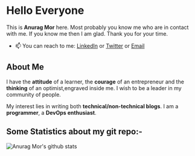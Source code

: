 
# Hello Everyone 
This is **Anurag Mor** here. Most probably you know me who are in contact with me. If you know me then I am glad. Thank you for your time.


- 📫 You can reach to me: <a href="https://www.linkedin.com/in/anurag-ashu/">LinkedIn</a> or <a href="https://twitter.com/AnuragMor2">Twitter</a>  or <a href="mailto:anuragmor01@outlook.com">Email</a>



## About Me

I have the **attitude** of a learner, the **courage** of an entrepreneur and the **thinking** of an optimist,engraved inside me. I wish to be a leader in my community of people.

My interest lies in writing both **technical/non-technical blogs**. I am a **programmer**, a **DevOps enthusiast**. 



## Some Statistics about my git repo:-


![Anurag Mor's github stats](https://github-readme-stats.vercel.app/api?username=AMorr1&show_icons=true&line_height=30)<br>

<a href="https://sourcerer.io/amorr1"><img src="https://img.shields.io/badge/C++-215%20commits-blue.svg" alt=""></a>
<a href="https://sourcerer.io/amorr1"><img src="https://img.shields.io/badge/C-58%20commits-brown.svg" alt=""></a>
<a href="https://sourcerer.io/amorr1"><img src="https://img.shields.io/badge/Python-192%20commits-orange.svg" alt=""></a>
<a href="https://sourcerer.io/amorr1"><img src="https://img.shields.io/badge/HTML-86%20commits-green.svg" alt=""></a>
<a href="https://sourcerer.io/amorr1"><img src="https://img.shields.io/badge/Dart-32%20commits-red.svg" alt=""></a>
<a href="https://sourcerer.io/amorr1"><img src="https://img.shields.io/badge/CSS-78%20commits-purple.svg" alt=""></a>


